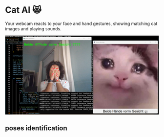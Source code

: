 # Cat AI 😸

Your webcam reacts to your face and hand gestures, showing matching cat images and playing sounds.

![Beschreibung des Bildes](example_sad.png)


## poses identification
